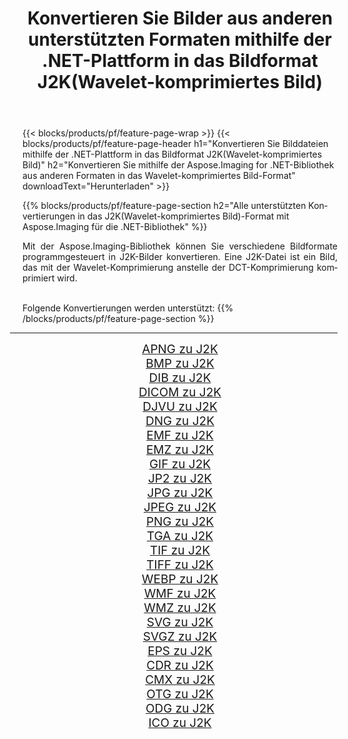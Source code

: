 ﻿---
title: Konvertieren Sie Bilder aus anderen unterstützten Formaten mithilfe der .NET-Plattform in das Bildformat J2K(Wavelet-komprimiertes Bild) 
weight: 3920
url: /de/net/conversion/to/j2k/ 
lang: de
langdirlevel: 2
locales: zh-hans,ja,it,ru,de,es,fr,nl,id,lt,pl,pt,vi,tr,ko,zh-hant,ar,hi,th,sv,cs,uk,he
description: Mit Aspose.Imaging für die .NET-Bibliothek ist es einfach, von anderen unterstützten Bildformaten in J2K(Wavelet-komprimiertes Bild) zu konvertieren
---

{{< blocks/products/pf/feature-page-wrap >}}
{{< blocks/products/pf/feature-page-header h1="Konvertieren Sie Bilddateien mithilfe der .NET-Plattform in das Bildformat J2K(Wavelet-komprimiertes Bild)" h2="Konvertieren Sie mithilfe der Aspose.Imaging for .NET-Bibliothek aus anderen Formaten in das Wavelet-komprimiertes Bild-Format" downloadText="Herunterladen" >}}


{{% blocks/products/pf/feature-page-section  h2="Alle unterstützten Konvertierungen in das J2K(Wavelet-komprimiertes Bild)-Format mit Aspose.Imaging für die .NET-Bibliothek" %}}
<p align=justify>Mit der Aspose.Imaging-Bibliothek können Sie verschiedene Bildformate programmgesteuert in J2K-Bilder konvertieren. Eine J2K-Datei ist ein Bild, das mit der Wavelet-Komprimierung anstelle der DCT-Komprimierung komprimiert wird.</p>
<br/>
Folgende Konvertierungen werden unterstützt:
{{% /blocks/products/pf/feature-page-section %}}
<div class="container-fluid productfamilypage bg-gray">
    <div class="convertypes bg-gray agp-content section">
        <div class="container">
		<hr style="margin-left:-20px;"/>
		<div class="row other-converters" style="gap: 10px;font-size: 19px;text-align:center;">
		    <div class='col-md-2 other-converter remove-lp remove-rp'><a href="/imaging/de/net/conversion/apng-to-j2k/" style="padding:15px;">APNG zu J2K</a></div>
<div class='col-md-2 other-converter remove-lp remove-rp'><a href="/imaging/de/net/conversion/bmp-to-j2k/" style="padding:15px;">BMP zu J2K</a></div>
<div class='col-md-2 other-converter remove-lp remove-rp'><a href="/imaging/de/net/conversion/dib-to-j2k/" style="padding:15px;">DIB zu J2K</a></div>
<div class='col-md-2 other-converter remove-lp remove-rp'><a href="/imaging/de/net/conversion/dicom-to-j2k/" style="padding:15px;">DICOM zu J2K</a></div>
<div class='col-md-2 other-converter remove-lp remove-rp'><a href="/imaging/de/net/conversion/djvu-to-j2k/" style="padding:15px;">DJVU zu J2K</a></div>
<div class='col-md-2 other-converter remove-lp remove-rp'><a href="/imaging/de/net/conversion/dng-to-j2k/" style="padding:15px;">DNG zu J2K</a></div>
<div class='col-md-2 other-converter remove-lp remove-rp'><a href="/imaging/de/net/conversion/emf-to-j2k/" style="padding:15px;">EMF zu J2K</a></div>
<div class='col-md-2 other-converter remove-lp remove-rp'><a href="/imaging/de/net/conversion/emz-to-j2k/" style="padding:15px;">EMZ zu J2K</a></div>
<div class='col-md-2 other-converter remove-lp remove-rp'><a href="/imaging/de/net/conversion/gif-to-j2k/" style="padding:15px;">GIF zu J2K</a></div>
<div class='col-md-2 other-converter remove-lp remove-rp'><a href="/imaging/de/net/conversion/jp2-to-j2k/" style="padding:15px;">JP2 zu J2K</a></div>
<div class='col-md-2 other-converter remove-lp remove-rp'><a href="/imaging/de/net/conversion/jpg-to-j2k/" style="padding:15px;">JPG zu J2K</a></div>
<div class='col-md-2 other-converter remove-lp remove-rp'><a href="/imaging/de/net/conversion/jpeg-to-j2k/" style="padding:15px;">JPEG zu J2K</a></div>
<div class='col-md-2 other-converter remove-lp remove-rp'><a href="/imaging/de/net/conversion/png-to-j2k/" style="padding:15px;">PNG zu J2K</a></div>
<div class='col-md-2 other-converter remove-lp remove-rp'><a href="/imaging/de/net/conversion/tga-to-j2k/" style="padding:15px;">TGA zu J2K</a></div>
<div class='col-md-2 other-converter remove-lp remove-rp'><a href="/imaging/de/net/conversion/tif-to-j2k/" style="padding:15px;">TIF zu J2K</a></div>
<div class='col-md-2 other-converter remove-lp remove-rp'><a href="/imaging/de/net/conversion/tiff-to-j2k/" style="padding:15px;">TIFF zu J2K</a></div>
<div class='col-md-2 other-converter remove-lp remove-rp'><a href="/imaging/de/net/conversion/webp-to-j2k/" style="padding:15px;">WEBP zu J2K</a></div>
<div class='col-md-2 other-converter remove-lp remove-rp'><a href="/imaging/de/net/conversion/wmf-to-j2k/" style="padding:15px;">WMF zu J2K</a></div>
<div class='col-md-2 other-converter remove-lp remove-rp'><a href="/imaging/de/net/conversion/wmz-to-j2k/" style="padding:15px;">WMZ zu J2K</a></div>
<div class='col-md-2 other-converter remove-lp remove-rp'><a href="/imaging/de/net/conversion/svg-to-j2k/" style="padding:15px;">SVG zu J2K</a></div>
<div class='col-md-2 other-converter remove-lp remove-rp'><a href="/imaging/de/net/conversion/svgz-to-j2k/" style="padding:15px;">SVGZ zu J2K</a></div>
<div class='col-md-2 other-converter remove-lp remove-rp'><a href="/imaging/de/net/conversion/eps-to-j2k/" style="padding:15px;">EPS zu J2K</a></div>
<div class='col-md-2 other-converter remove-lp remove-rp'><a href="/imaging/de/net/conversion/cdr-to-j2k/" style="padding:15px;">CDR zu J2K</a></div>
<div class='col-md-2 other-converter remove-lp remove-rp'><a href="/imaging/de/net/conversion/cmx-to-j2k/" style="padding:15px;">CMX zu J2K</a></div>
<div class='col-md-2 other-converter remove-lp remove-rp'><a href="/imaging/de/net/conversion/otg-to-j2k/" style="padding:15px;">OTG zu J2K</a></div>
<div class='col-md-2 other-converter remove-lp remove-rp'><a href="/imaging/de/net/conversion/odg-to-j2k/" style="padding:15px;">ODG zu J2K</a></div>
<div class='col-md-2 other-converter remove-lp remove-rp'><a href="/imaging/de/net/conversion/ico-to-j2k/" style="padding:15px;">ICO zu J2K</a></div>
                </div>
        </div>
    </div>
</div>
<br/>

